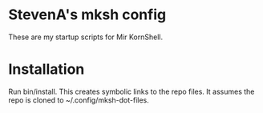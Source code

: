 # StevenA's mksh config

These are my startup scripts for Mir KornShell. 

# Installation

Run bin/install. This creates symbolic links to the repo files. It assumes the repo is cloned to ~/.config/mksh-dot-files.
